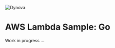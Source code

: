 ![Dynova](https://gitlab.com/softbutterfly/open-source/open-source-office/-/raw/master/assets/dynova/dynova-header-1.png)

# AWS Lambda Sample: Go

Work in progress ...
